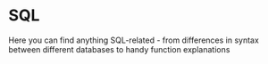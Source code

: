# SQL
 
Here you can find anything SQL-related - from differences in syntax between different databases to handy function explanations
